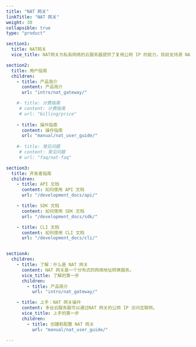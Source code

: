 ```yaml
---
title: "NAT 网关"
linkTitle: "NAT 网关"
weight: 30
collapsible: true
type: "product"

section1:
  title: NAT网关
  vice_title: NAT网关为私有网络的云服务器提供了复用公网 IP 的能力，目前支持源 NAT 功能，NAT网关具备高达 10 Gbps 的转发能力以及 Region 级别的多活容灾能力。

section2:
  title: 用户指南
  children:
    - title: 产品简介
      content: 产品简介
      url: "intro/nat_gateway/"

    #- title: 计费指南
     # content: 计费指南
     # url: "billing/price"
      
    - title: 操作指南
      content: 操作指南
      url: "manual/nat_user_guide/"
      
    #- title: 常见问题
     # content: 常见问题
     # url: "faq/nat-faq"

section3:
  title: 开发者指南
  children:
    - title: API 文档
      content: 如何使用 API 文档
      url: "/development_docs/api/"

    - title: SDK 文档
      content: 如何使用 SDK 文档
      url: "/development_docs/sdk/"

    - title: CLI 文档
      content: 如何使用 CLI 文档
      url: "/development_docs/cli/"


section4:
  children:
    - title: 了解：什么是 NAT 网关
      content: NAT 网关是一个分布式的网络地址转换服务。
      vice_title: 了解的第一步
      children:
        - title: 产品简介
          url: "intro/nat_gateway/"

    - title: 上手：NAT 网关操作
      content: 多台云服务器可以通过NAT 网关的公网 IP 访问互联网。
      vice_title: 上手的第一步
      children:
        - title: 创建和配置 NAT 网关
          url: "manual/nat_user_guide/" 

---
```


